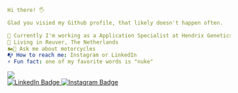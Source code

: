 ```yaml
Hi there! 🖐️

Glad you visied my Github profile, that likely doesn't happen often.

💼 Currently I'm working as a Application Specialist at Hendrix Genetics in Boxmeer
📍 Living in Reuver, The Netherlands
🏍️💨 Ask me about motorcycles
📭 How to reach me: Instagram or LinkedIn
⚡ Fun fact: one of my favorite words is "nuke"
```

<img src="https://github-readme-stats.vercel.app/api/top-langs?username=timorovers&layout=compact"/>

<div id="badges">
  <a href="https://linkedin.com/in/timorovers">
    <img src="https://img.shields.io/badge/LinkedIn-blue?style=for-the-badge&logo=linkedin&logoColor=white" alt="LinkedIn Badge"/>
  </a>
  <a href="https://instagram.com/timorovers">
    <img src="https://img.shields.io/badge/Instagram-purple?style=for-the-badge&logo=Instagram&logoColor=white" alt="Instagram Badge"/>
  </a>
